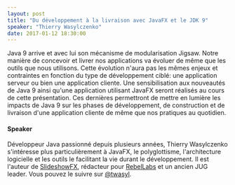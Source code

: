 ```yaml
---
layout: post
title: "Du développement à la livraison avec JavaFX et le JDK 9"
speaker: "Thierry Wasylczenko"
date: 2017-01-12 18:30:00
---
```


Java 9 arrive et avec lui son mécanisme de modularisation Jigsaw. Notre manière
de concevoir et livrer nos applications va évoluer de même que les outils que
nous utilisons. Cette évolution n'aura pas les mêmes enjeux et contraintes en
fonction du type de développement ciblé: une application serveur ou bien une
application cliente. Une sensibilisation aux nouveautés de Java 9 ainsi qu'une
application utilisant JavaFX seront réalisés au cours de cette présentation.
Ces dernières permettront de mettre en lumière les impacts de Java 9 sur les
phases de développement, de construction et de livraison d'une application
cliente de même que nos pratiques au quotidien.

#### Speaker

Développeur Java passionné depuis plusieurs années, Thierry Wasylczenko
s'intéresse plus particulièrement à JavaFX, le polyglottisme, l'architecture
logicielle et les outils le facilitant la vie durant le développement. Il est
l'auteur de [SlideshowFX](https://github.com/twasyl/SlideshowFX), rédacteur pour
[RebelLabs](RebelLabs) et un ancien JUG leader. Vous
pouvez le suivre sur [@twasyl](https://twitter.com/twasyl).
